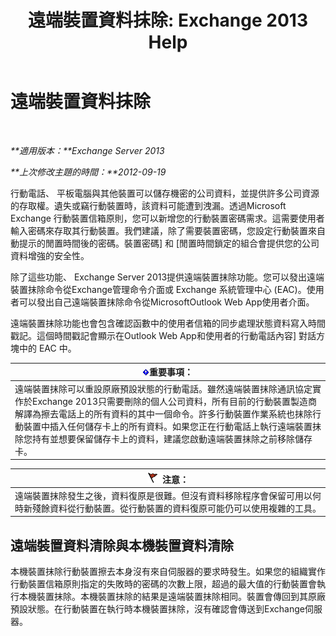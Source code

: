 ﻿---
title: '遠端裝置資料抹除: Exchange 2013 Help'
TOCTitle: 遠端裝置資料抹除
ms:assetid: cd615210-cd8a-48de-b3e3-8f9ec39ca380
ms:mtpsurl: https://technet.microsoft.com/zh-tw/library/Bb124591(v=EXCHG.150)
ms:contentKeyID: 50474275
ms.date: 05/21/2018
mtps_version: v=EXCHG.150
ms.translationtype: MT
---

# 遠端裝置資料抹除

 

_**適用版本：**Exchange Server 2013_

_**上次修改主題的時間：**2012-09-19_

行動電話、 平板電腦與其他裝置可以儲存機密的公司資料，並提供許多公司資源的存取權。遺失或竊行動裝置時，該資料可能遭到洩漏。透過Microsoft Exchange 行動裝置信箱原則，您可以新增您的行動裝置密碼需求。這需要使用者輸入密碼來存取其行動裝置。我們建議，除了需要裝置密碼，您設定行動裝置來自動提示的閒置時間後的密碼。裝置密碼\] 和 \[閒置時間鎖定的組合會提供您的公司資料增強的安全性。

除了這些功能、 Exchange Server 2013提供遠端裝置抹除功能。您可以發出遠端裝置抹除命令從Exchange管理命令介面或 Exchange 系統管理中心 (EAC)。使用者可以發出自己遠端裝置抹除命令從MicrosoftOutlook Web App使用者介面。

遠端裝置抹除功能也會包含確認函數中的使用者信箱的同步處理狀態資料寫入時間戳記。這個時間戳記會顯示在Outlook Web App和使用者的行動電話內容\] 對話方塊中的 EAC 中。

<table>
<thead>
<tr class="header">
<th><img src="images/Bb124558.important(EXCHG.150).gif" title="重要事項" alt="重要事項" />重要事項：</th>
</tr>
</thead>
<tbody>
<tr class="odd">
<td>遠端裝置抹除可以重設原廠預設狀態的行動電話。雖然遠端裝置抹除通訊協定實作於Exchange 2013只需要刪除的個人公司資料，所有目前的行動裝置製造商解譯為擦去電話上的所有資料的其中一個命令。許多行動裝置作業系統也抹除行動裝置中插入任何儲存卡上的所有資料。如果您正在行動電話上執行遠端裝置抹除您持有並想要保留儲存卡上的資料，建議您啟動遠端裝置抹除之前移除儲存卡。</td>
</tr>
</tbody>
</table>


<table>
<thead>
<tr class="header">
<th><img src="images/Dd876857.Caution(EXCHG.150).gif" title="注意" alt="注意" />注意：</th>
</tr>
</thead>
<tbody>
<tr class="odd">
<td>遠端裝置抹除發生之後，資料復原是很難。但沒有資料移除程序會保留可用以何時新殘餘資料從行動裝置。從行動裝置的資料復原可能仍可以使用複雜的工具。</td>
</tr>
</tbody>
</table>


## 遠端裝置資料清除與本機裝置資料清除

本機裝置抹除行動裝置擦去本身沒有來自伺服器的要求時發生。如果您的組織實作行動裝置信箱原則指定的失敗時的密碼的次數上限，超過的最大值的行動裝置會執行本機裝置抹除。本機裝置抹除的結果是遠端裝置抹除相同。裝置會傳回到其原廠預設狀態。在行動裝置在執行時本機裝置抹除，沒有確認會傳送到Exchange伺服器。

